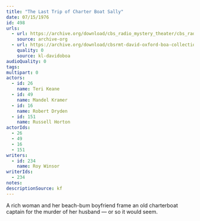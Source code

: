 ```yaml
---
title: "The Last Trip of Charter Boat Sally"
date: 07/15/1976
id: 498
urls: 
  - url: https://archive.org/download/cbs_radio_mystery_theater/cbs_radio_mystery_theater-0451-0500.zip/cbs_radio_mystery_theater-0451-0500%2Fcbsrmt_0498_the_last_trip_of_charter_boat_sally.mp3
    source: archive-org
  - url: https://archive.org/download/cbsrmt-david-oxford-boa-collection/CBSRMT-760715-0498-The-Last-Trip-of-Charter-Boat-Sally-(128-48)_WBBM-JE-{BoA}.mp3
    quality: 0
    source: kl-davidoboa
audioQuality: 0
tags: 
multipart: 0
actors:  
  - id: 26
    name: Teri Keane  
  - id: 49
    name: Mandel Kramer  
  - id: 16
    name: Robert Dryden  
  - id: 151
    name: Russell Horton
actorIds:  
  - 26  
  - 49  
  - 16  
  - 151
writers:  
  - id: 234
    name: Roy Winsor
writerIds:  
  - 234
notes: 
descriptionSource: kf
---
```

A rich woman and her beach-bum boyfriend frame an old charterboat captain for the murder of her husband — or so it would seem.